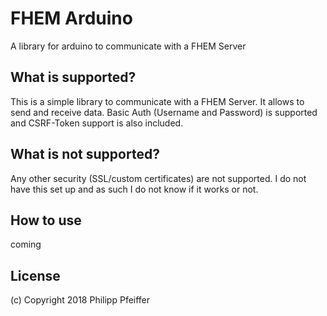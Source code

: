 # FHEM Arduino
A library for arduino to communicate with a FHEM Server

## What is supported?
This is a simple library to communicate with a FHEM Server. It allows to send and receive data. Basic Auth (Username and Password) is supported and CSRF-Token support is also included.

## What is not supported?
Any other security (SSL/custom certificates) are not supported. I do not have this set up and as such I do not know if it works or not.
## How to use
coming
## License
(c) Copyright 2018 Philipp Pfeiffer
